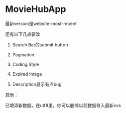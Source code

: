 # MovieHubApp

最新version是website-most-recent

还有以下几点要改

1. Search Bar的submit button

2. Pagination
 
3. Coding Style

4. Expired Image

5. Description显示有点bug

其他：

已增添新数据，在utf8里，你可以删除以前数据导入最新cvs
